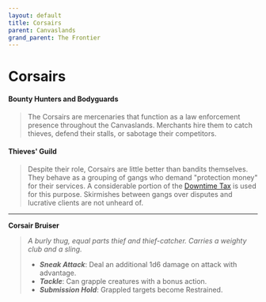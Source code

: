 ```yaml
---
layout: default
title: Corsairs
parent: Canvaslands
grand_parent: The Frontier
---
```


# Corsairs

#### Bounty Hunters and Bodyguards

> The Corsairs are mercenaries that function as a law enforcement presence throughout the Canvaslands. Merchants hire them to catch thieves, defend their stalls, or sabotage their competitors. 

#### Thieves' Guild

> Despite their role, Corsairs are little better than bandits themselves. They behave as a grouping of gangs who demand "protection money" for their services. A considerable portion of the [Downtime Tax](../../adventuring/index) is used for this purpose. Skirmishes between gangs over disputes and lucrative clients are not unheard of.

---

**Corsair Bruiser**

> _A burly thug, equal parts thief and thief-catcher. Carries a weighty club and a sling._
>
> * ***Sneak Attack***: Deal an additional 1d6 damage on attack with advantage. 
> * ***Tackle***: Can grapple creatures with a bonus action.
> * ***Submission Hold***: Grappled targets become Restrained.